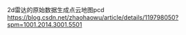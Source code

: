 2d雷达的原始数据生成点云地图pcd
https://blog.csdn.net/zhaohaowu/article/details/119798050?spm=1001.2014.3001.5501

